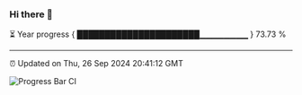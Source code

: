 ### Hi there 👋

⏳ Year progress { ██████████████████████▁▁▁▁▁▁▁▁ } 73.73 %

---

⏰ Updated on Thu, 26 Sep 2024 20:41:12 GMT

![Progress Bar CI](https://github.com/IshwaranRudhara/GIT-ACTION/workflows/Progress%20Bar%20CI/badge.svg)
